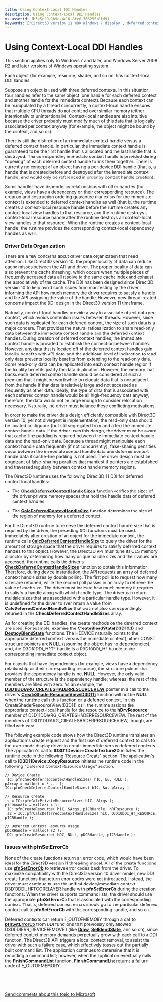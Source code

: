 ```yaml
---
title: Using Context-Local DDI Handles
description: Using Context-Local DDI Handles
ms.assetid: 1b3e5c29-9b9e-4c10-8fe0-706255c8fd91
keywords: ["Direct3D version 11 WDK Windows 7 display , deferred contexts, using context-local DDI handles", "Direct3D version 11 WDK Windows Server 2008 R2 display , deferred contexts, using context-local DDI handles", "deferred contexts WDK Windows 7 display , using context-local DDI handles", "deferred contexts WDK Windows Server 2008 R2 display , using context-local DDI handles", "context-local DDI handles WDK Windows 7 display", "context-local DDI handles WDK Windows Server 2008 R2 display"]
---
```


# Using Context-Local DDI Handles


This section applies only to Windows 7 and later, and Windows Server 2008 R2 and later versions of Windows operating system.

Each object (for example, resource, shader, and so on) has context-local DDI handles.

Suppose an object is used with three deferred contexts. In this situation, four handles refer to the same object (one handle for each deferred context and another handle for the immediate context). Because each context can be manipulated by a thread concurrently, a context-local handle ensures that multiple CPU threads do not contend over similar memory (either intentionally or unintentionally). Context-local handles are also intuitive because the driver probably must modify much of this data that is logically associated per context anyway (for example, the object might be bound by the context, and so on).

There is still the distinction of an immediate context handle versus a deferred context handle. In particular, the immediate context handle is guaranteed to be the first handle that is allocated and the last handle that is destroyed. The corresponding immediate context handle is provided during "opening" of each deferred context handle to link them together. There is currently no concept of an object having a per-device DDI handle (that is, a handle that is created before and destroyed after the immediate context handle, and would only be referenced in order by context handle creation).

Some handles have dependency relationships with other handles (for example, views have a dependency on their corresponding resource). The creation and destruction ordering guarantee that exists for the immediate context is extended to deferred context handles as well (that is, the runtime creates a context-local resource handle before the runtime creates any context-local view handles to that resource, and the runtime destroys a context-local resource handle after the runtime destroys all context-local view handles to that resource). When the runtime creates a context-local handle, the runtime provides the corresponding context-local dependency handles as well.

### <span id="driver_data_organization"></span><span id="DRIVER_DATA_ORGANIZATION"></span>Driver Data Organization

There are a few concerns about driver data organization that need attention. Like Direct3D version 10, the proper locality of data can reduce cache misses between the API and driver. The proper locality of data can also prevent the cache thrashing, which occurs when multiple pieces of frequently accessed data all resolve to the same cache index and exhaust the associatively of the cache. The DDI has been designed since Direct3D version 10 to help avoid such issues from manifesting by the driver informing the API how much memory the driver requires to satisfy a handle and the API assigning the value of the handle. However, new thread-related concerns impact the DDI design in the Direct3D version 11 timeframe.

Naturally, context-local handles provide a way to associate object data per-context, which avoids contention issues between threads. However, since such data is replicated for each deferred context, the size of such data is a major concern. That provides the natural rationalization to share read-only data between the immediate context handle and the deferred context handles. During creation of deferred context handles, the immediate context handle is provided to establish the connection between handles. However, any data that is located off of the deferred context handles gain locality benefits with API data, and the additional level of indirection to read-only data prevents locality benefits from extending to the read-only data. Some read-only data can be replicated into each context handle region if the locality benefits justify the data duplication. However, the memory that backs each deferred context handle should be considered at such a premium that it might be worthwhile to relocate data that is nonadjacent from the handle if that data is relatively large and not accessed as frequently as other data. Ideally, the type of data that is associated with each deferred context handle would be all high-frequency data anyway; therefore, the data would not be large enough to consider relocation necessary. Naturally, the driver must balance these conflicting motivations.

In order to make the driver data design efficiently compatible with Direct3D version 10, yet not divergent in implementation, the read-only data should be located contiguous (but still segregated from and after) the immediate context handle data. If the driver uses this design, the driver must be aware that cache-line padding is required between the immediate context handle data and the read-only data. Because a thread might manipulate each context handle data frequently (if not concurrently), false-sharing penalties occur between the immediate context handle data and deferred context handle data if cache-line padding is not used. The driver design must be cognizant of false-sharing penalties that manifest if pointers are established and traversed regularly between context handle memory regions.

The Direct3D runtime uses the following Direct3D 11 DDI for deferred context local handles:

-   The [**CheckDeferredContextHandleSizes**](https://msdn.microsoft.com/library/windows/hardware/ff539388) function verifies the sizes of the driver-private memory spaces that hold the handle data of deferred context handles.

-   The [**CalcDeferredContextHandleSize**](https://msdn.microsoft.com/library/windows/hardware/ff538272) function determines the size of the region of memory for a deferred context.

For the Direct3D runtime to retrieve the deferred context handle size that is required by the driver, the preceding DDI functions must be used. Immediately after creation of an object for the immediate context, the runtime calls [**CalcDeferredContextHandleSize**](https://msdn.microsoft.com/library/windows/hardware/ff538272) to query the driver for the amount of storage space that the driver requires to satisfy deferred context handles to this object. However, the Direct3D API must tune its CLS memory allocator by determining how many unique handle sizes and their values are accessed; the runtime calls the driver's [**CheckDeferredContextHandleSizes**](https://msdn.microsoft.com/library/windows/hardware/ff539388) function to obtain this information. Therefore, during device instantiation, the API requests an array of deferred context handle sizes by double polling. The first poll is to request how many sizes are returned, while the second poll passes in an array to retrieve the value of each size. The driver must indicate how much memory it requires to satisfy a handle along with which handle type. The driver can return multiple sizes that are associated with a particular handle type. However, it is undefined for the driver to ever return a value from **CalcDeferredContextHandleSize** that was not also correspondingly returned in the **CheckDeferredContextHandleSizes** array.

As for creating the DDI handles, the create methods on the deferred context are used. For example, examine the [**CreateBlendState(D3D10\_1)**](https://msdn.microsoft.com/library/windows/hardware/ff540597) and [**DestroyBlendState**](https://msdn.microsoft.com/library/windows/hardware/ff552745) functions. The HDEVICE naturally points to the appropriate deferred context (versus the immediate context); other CONST structure pointers are **NULL** (assuming the object has no dependencies); and, the D3D10DDI\_HRT\* handle is a D3D10DDI\_H\* handle to the corresponding immediate context object.

For objects that have dependencies (for example, views have a dependency relationship on their corresponding resource), the structure pointer that provides the dependency handle is not **NULL**. However, the only valid member of the structure is the dependency handle; whereas, the rest of the members are filled with zero. As an example, the [**D3D11DDIARG\_CREATESHADERRESOURCEVIEW**](https://msdn.microsoft.com/library/windows/hardware/ff542073) pointer in a call to the driver's [**CreateShaderResourceView(D3D11)**](https://msdn.microsoft.com/library/windows/hardware/ff540708) function will not be **NULL** when the runtime calls this function on a deferred context. In this CreateShaderResourceView(D3D11) call, the runtime assigns the appropriate context-local handle for the resource to the **hDrvResource** member of D3D11DDIARG\_CREATESHADERRESOURCEVIEW. The rest of the members of D3D11DDIARG\_CREATESHADERRESOURCEVIEW, though, are filled with zero.

The following example code shows how the Direct3D runtime translates an application's create request and the first use of deferred context to calls to the user-mode display driver to create immediate versus deferred contexts. The application's call to **ID3D11Device::CreateTexture2D** initiates the runtime code in the following "Resource Create" section. The application's call to **ID3D11Device::CopyResource** initiates the runtime code in the following "Deferred Context Resource Usage" section.

```
// Device Create
 IC::pfnCheckDeferredContextHandleSizes( hIC, &u, NULL );
pArray = malloc( u * ... );
IC::pfnCheckDeferredContextHandleSizes( hIC, &u, pArray );

// Resource Create
 s = IC::pfnCalcPrivateResourceSize( hIC, &Args );
pICRHandle = malloc( s );
 IC::pfnCreateResource( hIC, &Args, pICRHandle, hRTResource );
 s2 = IC::pfnCalcDeferredContextHandleSize( hIC, D3D10DDI_HT_RESOURCE, pICRHandle );

// Deferred Context Resource Usage
pDCRHandle = malloc( s2 );
 DC::pfnCreateResource( hDC, NULL, pDCRHandle, pICRHandle );
```

### <span id="issues_with_pfnseterrorcb"></span><span id="ISSUES_WITH_PFNSETERRORCB"></span>Issues with pfnSetErrorCb

None of the create functions return an error code, which would have been ideal for the Direct3D version 11 threading model. All of the create functions use [**pfnSetErrorCb**](https://msdn.microsoft.com/library/windows/hardware/ff568929) to retrieve error codes back from the driver. To maximize compatibility with the Direct3D version 10 driver model, new DDI create functions that return error codes were not introduced. Instead, the driver must continue to use the unified device/immediate context D3D10DDI\_HRTCORELAYER handle with **pfnSetErrorCb** during the creation functions. When the driver supports command lists, the driver should use the appropriate **pfnSetErrorCb** that is associated with the corresponding context. That is, deferred context errors should go to the particular deferred context call to **pfnSetErrorCb** with the corresponding handle, and so on.

Deferred contexts can return E\_OUTOFMEMORY through a call to [**pfnSetErrorCb**](https://msdn.microsoft.com/library/windows/hardware/ff568929) from DDI functions that previously only allowed D3DDDIERR\_DEVICEREMOVED (like [**Draw**](https://msdn.microsoft.com/library/windows/hardware/ff556120), [**SetBlendState**](https://msdn.microsoft.com/library/windows/hardware/ff569527), and so on), since deferred context memory demands perpetually grow with each call to a DDI function. The Direct3D API triggers a local context removal, to assist the driver with such a failure case, which effectively tosses out the partially built command list. The application continues to determine that it is recording a command list; however, when the application eventually calls the **FinishCommandList** function, **FinishCommandList** returns a failure code of E\_OUTOFMEMORY.

 

 

[Send comments about this topic to Microsoft](mailto:wsddocfb@microsoft.com?subject=Documentation%20feedback%20[display\display]:%20Using%20Context-Local%20DDI%20Handles%20%20RELEASE:%20%282/10/2017%29&body=%0A%0APRIVACY%20STATEMENT%0A%0AWe%20use%20your%20feedback%20to%20improve%20the%20documentation.%20We%20don't%20use%20your%20email%20address%20for%20any%20other%20purpose,%20and%20we'll%20remove%20your%20email%20address%20from%20our%20system%20after%20the%20issue%20that%20you're%20reporting%20is%20fixed.%20While%20we're%20working%20to%20fix%20this%20issue,%20we%20might%20send%20you%20an%20email%20message%20to%20ask%20for%20more%20info.%20Later,%20we%20might%20also%20send%20you%20an%20email%20message%20to%20let%20you%20know%20that%20we've%20addressed%20your%20feedback.%0A%0AFor%20more%20info%20about%20Microsoft's%20privacy%20policy,%20see%20http://privacy.microsoft.com/default.aspx. "Send comments about this topic to Microsoft")




